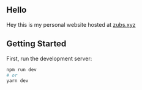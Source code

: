 ## Hello

Hey this is my personal website hosted at [zubs.xyz](https://zubs.xyz)

## Getting Started

First, run the development server:

```bash
npm run dev
# or
yarn dev
```
